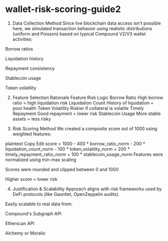 # wallet-risk-scoring-guide2
1. Data Collection Method
Since live blockchain data access isn't possible here, we simulated transaction behavior using realistic distributions (uniform and Poisson) based on typical Compound V2/V3 wallet activities:

Borrow ratios

Liquidation history

Repayment consistency

Stablecoin usage

Token volatility

2. Feature Selection Rationale
Feature	Risk Logic
Borrow Ratio	High borrow ratio = high liquidation risk
Liquidation Count	History of liquidation = poor health
Token Volatility	Riskier if collateral is volatile
Timely Repayment	Good repayment = lower risk
Stablecoin Usage	More stable assets = less risky

3. Risk Scoring Method
We created a composite score out of 1000 using weighted features:

plaintext
Copy
Edit
score = 1000 
       - 400 * borrow_ratio_norm
       - 200 * liquidation_count_norm
       - 100 * token_volatility_norm
       + 200 * timely_repayment_ratio_norm
       + 100 * stablecoin_usage_norm
Features were normalized using min-max scaling

Scores were rounded and clipped between 0 and 1000

Higher score = lower risk

4. Justification & Scalability
Approach aligns with risk frameworks used by DeFi protocols (like Gauntlet, OpenZeppelin audits).

Easily scalable to real data from:

Compound's Subgraph API

Etherscan API

Alchemy or Moralis


